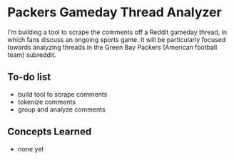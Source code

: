 # Packers Gameday Thread Analyzer

I'm building a tool to scrape the comments off a Reddit gameday thread, in which fans discuss an ongoing sports game. It will be particularly focused towards analyzing threads in the Green Bay Packers (American football team) subreddit.

## To-do list
- build tool to scrape comments
- tokenize comments
- group and analyze comments

## Concepts Learned
- none yet